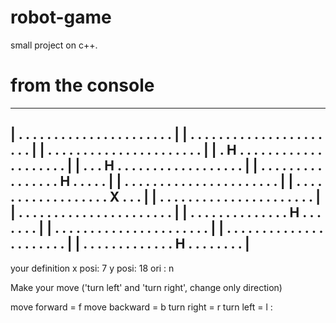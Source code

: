 # robot-game
small project on c++.


# from the console
  --------------------------------------------
| . . . . . . . . . . . . . . . . . . . . . .  |
| . . . . . . . . . . . . . . . . . . . . . .  |
| . . . . . . . . . . . . . . . . . . . . . .  |
| . H . . . . . . . . . . . . . . . . . . . .  |
| . . . H . . . . . . . . . . . . . . . . . .  |
| . . . . . . . . . . . . . . . . H . . . . .  |
| . . . . . . . . . . . . . . . . . . . . . .  |
| . . . . . . . . . . . . . . . . . . X . . .  |
| . . . . . . . . . . . . . . . . . . . . . .  |
| . . . . . . . . . . . . . . . . . . . . . .  |
| . . . . . . . . . . . . . . H . . . . . . .  |
| . . . . . . . . . . . . . . . . . . . . . .  |
| . . . . . . . . . . . . . . . . . . . . . .  |
| . . . . . . . . . . . . . H . . . . . . . .  |
  --------------------------------------------
your definition
x posi: 7
y posi: 18
ori   : n

Make your move ('turn left' and 'turn right', change only direction)

move forward  = f
move backward = b
turn right    = r
turn left     = l
: 

